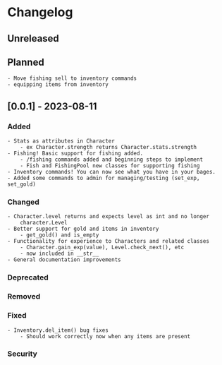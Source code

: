 # Changelog

## Unreleased

## Planned

    - Move fishing sell to inventory commands
    - equipping items from inventory

## [0.0.1] - 2023-08-11

### Added
    
    - Stats as attributes in Character
        - ex Character.strength returns Character.stats.strength
    - Fishing! Basic support for fishing added.
        - /fishing commands added and beginning steps to implement
        - Fish and FishingPool new classes for supporting fishing
    - Inventory commands! You can now see what you have in your bages.
    - Added some commands to admin for managing/testing (set_exp, set_gold)

### Changed

    - Character.level returns and expects level as int and no longer
        character.Level
    - Better support for gold and items in inventory
        - get_gold() and is_empty
    - Functionality for experience to Characters and related classes
        - Character.gain_exp(value), Level.check_next(), etc
        - now included in __str__
    - General documentation improvements

### Deprecated

### Removed

### Fixed

    - Inventory.del_item() bug fixes
        - Should work correctly now when any items are present

### Security

